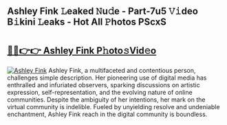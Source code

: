 ## Ashley Fink 𝙻eaked 𝙽u𝚍e - Part-7u5 𝚅𝚒deo B𝚒kini 𝙻eaks - Hot All 𝙿hotos PScxS

# <h2><a href="http://ld0mof.urlbe.top/?page=Ashley+Fink">🔗🔗👉👉 Ashley Fink P𝚑oto𝚜Vid𝚎o</a></h2>

[![Ashley Fink](https://i.imgur.com/eBuTRDB.gif)](http://ld0mof.urlbe.top/?page=Ashley+Fink)
Ashley Fink, a multifaceted and contentious person, challenges simple description. Her pioneering use of digital media has enthralled and infuriated observers, sparking discussions on artistic expression, self-representation, and the evolving nature of online communities. Despite the ambiguity of her intentions, her mark on the virtual community is indelible. Fueled by unyielding resolve and undeniable enchantment, Ashley Fink reach in the digital community is boundless.
